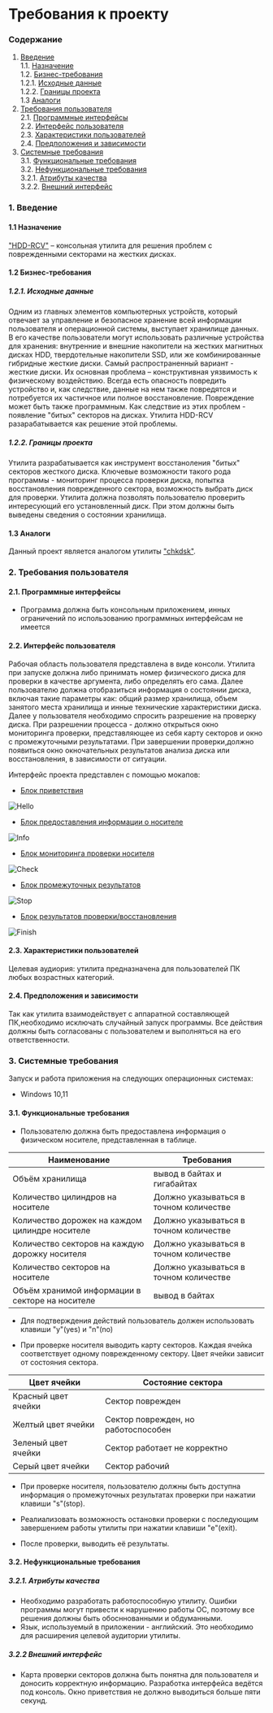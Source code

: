 # Требования к проекту
### Содержание
1. [Введение](#1) <br>
  1.1. [Назначение](#1.1) <br>
  1.2. [Бизнес-требования](#1.2) <br>
      1.2.1. [Исходные данные](#1.2.1) <br>
      1.2.2. [Границы проекта](#1.2.1) <br>
  1.3 [Аналоги](#1.3) <br>
2. [Требования пользователя](#2) <br>
  2.1. [Программные интерфейсы](#2.1) <br>
  2.2. [Интерфейс пользователя](#2.2) <br>
  2.3. [Характеристики пользователей](#2.3) <br>
  2.4. [Предположения и зависимости](#2.4) <br>
3. [Системные требования](#3.) <br>
  3.1. [Функциональные требования](#3.1) <br>
  3.2. [Нефункциональные требования](#3.2) <br>
     3.2.1. [Атрибуты качества](#3.2.1) <br>
     3.2.2. [Внешний интерфейс](#3.2.2) <br>

### 1. Введение <a name="1"></a>
#### 1.1 Назначение <a name="1.1"></a>
["HDD-RCV"](https://github.com/mathews3s/HDD-RCV) – консольная утилита для решения проблем с поврежденными секторами на жестких дисках.
#### 1.2 Бизнес-требования <a name="1.2"></a>
##### 1.2.1. Исходные данные <a name="1.2.1"></a>
Одним из главных элементов компьютерных устройств, который отвечает за управление и безопасное хранение всей информации пользователя и операционной системы, выступает хранилище данных. В его качестве пользователи могут использовать различные устройства для хранения: внутренние и внешние накопители на жестких магнитных дисках HDD, твердотельные накопители SSD, или же комбинированные гибридные жесткие диски. Самый распространенный вариант - жесткие диски. Их основная проблема – конструктивная уязвимость к физическому воздействию. Всегда есть опасность повредить устройство и, как следствие, данные на нем также повредятся и потребуется их частичное или полное восстановление. Повреждение может быть также программным. Как следствие из этих проблем - появление "битых" секторов на дисках. Утилита HDD-RCV разарабатывается как решение этой проблемы.
##### 1.2.2. Границы проекта <a name="1.2.1"></a>
Утилита разрабатывается как инструмент восстаноления "битых" секторов жесткого диска. Ключевые возможности такого рода программы - мониторинг процесса проверки диска, попытка восстановления поврежденного сектора, возможность выбрать диск для проверки. Утилита должна позволять пользователю проверить интересующий его установленный диск. При этом должны быть выведены сведения о состоянии хранилища.
#### 1.3 Аналоги <a name="1.3"></a>
Данный проект является аналогом утилиты ["chkdsk"](https://learn.microsoft.com/ru-ru/windows-server/administration/windows-commands/chkdsk?tabs=event-viewer).
### 2. Требования пользователя <a name="2"></a>
#### 2.1. Программные интерфейсы <a name="2.1"></a>
*	Программа должна быть консольным приложением, инных ограничений по использованию программных интерфейсам не имеется

#### 2.2. Интерфейс пользователя <a name="2.2"></a>
Рабочая область пользователя представлена в виде консоли. Утилита при запуске должна либо принимать номер физического диска для проверки в качестве аргумента, либо определять его сама. Далее пользователю должна отобразиться информация о состоянии диска, включая такие параметры как: общий размер хранилища, объем занятого места хранилища и инные технические характеристики диска. Далее у пользователя необходимо спросить разрешение на проверку диска. При разрешении процесса - должно открыться окно мониторинга проверки, представляющее из себя карту секторов и окно с промежуточными результатами. При завершении проверки,должно появиться окно окночательных результатов анализа диска или восстановления, в зависимости от ситуации.

Интерфейс проекта представлен с помощью мокапов:<a name="2.4"></a>

* [Блок приветствия](https://github.com/mathews3s/HDD-RCV/blob/main/mockups/HelloBlock.png)

![Hello](https://github.com/mathews3s/HDD-RCV/blob/main/mockups/HelloBlock.png)

* [Блок предоставления информации о носителе](https://github.com/mathews3s/HDD-RCV/blob/main/mockups/InfoBlock.png)  

![Info](https://github.com/mathews3s/HDD-RCV/blob/main/mockups/InfoBlock.png)
* [Блок мониторинга проверки носителя](https://github.com/mathews3s/HDD-RCV/blob/main/mockups/CheckBlock.png)

![Check](https://github.com/mathews3s/HDD-RCV/blob/main/mockups/CheckBlock.png)
* [Блок промежуточных результатов](https://github.com/mathews3s/HDD-RCV/blob/main/mockups/StopBlock.png)

![Stop](https://github.com/mathews3s/HDD-RCV/blob/main/mockups/StopBlock.png)
* [Блок результатов проверки/восстановления](https://github.com/mathews3s/HDD-RCV/blob/main/mockups/FinishBlock.png)

![Finish](https://github.com/mathews3s/HDD-RCV/blob/main/mockups/FinishBlock.png)

#### 2.3. Характеристики пользователей <a name="2.3"></a>
Целевая аудиория:
утилита предназначена для пользователей ПК любых возрастных категорий.
#### 2.4. Предположения и зависимости <a name="2.4"></a>
Так как утилита взаимодействует с аппаратной составляющей ПК,необходимо исключать случайный запуск программы. Все действия должны быть согласованы с пользователем и выполняться на его ответственности. 
### 3. Системные требования <a name="3"></a>
Запуск и работа приложения на следующих операционных системах:
* Windows 10,11
#### 3.1. Функциональные требования <a name="3.1"></a>
* Пользователю должна быть предоставлена информация о физическом носителе, представленная в таблице.

Наименование | Требования
--- | ---
Объём хранилища| вывод в байтах и гигабайтах
Количество цилиндров на носителе| Должно указываться в точном количестве 
Количество дорожек на каждом цилиндре носителе| Должно указываться в точном количестве 
Количество секторов на каждую дорожку носителя| Должно указываться в точном количестве 
Количество секторов на носителе| Должно указываться в точном количестве 
Объём хранимой информации в секторе на носителе|  вывод в байтах 

* Для подтверждения действий пользователь должен использовать клавиши "y"(yes) и "n"(no) 

* При проверке носителя выводить карту секторов. Каждая ячейка соответствует одному поврежденному сектору. Цвет ячейки зависит от состояния сектора. 

Цвет ячейки | Состояние сектора
--- | ---
Красный цвет ячейки| Сектор поврежден
Желтый цвет ячейки| Сектор поврежден, но работоспособен
Зеленый цвет ячейки| Сектор работает не корректно
Серый цвет ячейки| Сектор рабочий

* При проверке носителя, пользователю должны быть доступна информация о промежуточных результатах проверки при нажатии клавиши "s"(stop). 

* Реалиализовать возможность остановки проверки с последующим завершением работы утилиты при нажатии клавиши "e"(exit). 

* После проверки, выводить её результаты. 

#### 3.2. Нефункциональные требования <a name="3.2"></a>
##### 3.2.1. Атрибуты качества <a name="3.2.1"></a>
* Необходимо разработать работоспособную утилиту. Ошибки программы могут привести к нарушению работы ОС, поэтому все решения должны быть обосннованными и обдуманными.
* Язык, используемый в приложении - английский. Это необходимо для расширения целевой аудитории утилиты.  
##### 3.2.2 Внешний интерфейс <a name="3.2.2"></a>
* Карта проверки секторов должна быть понятна для пользователя и доносить корректную информацию. Разработка интерфейса ведётся под консоль. Окно приветствия не должно выводиться больше пяти секунд. 
